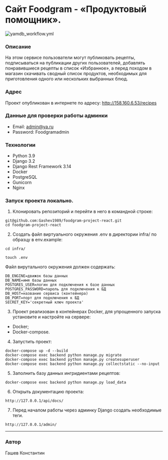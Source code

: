 # Cайт Foodgram - «Продуктовый помощник».
![yamdb_workflow.yml](https://github.com/Gashev1989/foodgram-project-react/actions/workflows/main.yml/badge.svg)
### Описание
На этом сервисе пользователи могут публиковать рецепты, подписываться на публикации других пользователей, добавлять понравившиеся рецепты в список «Избранное», а перед походом в магазин скачивать сводный список продуктов, необходимых для приготовления одного или нескольких выбранных блюд.

### Адрес
Проект опубликован в интернете по адресу: http://158.160.6.53/recipes

### Данные для проверки работы админки
- Email: admin@ya.ru
- Password: Foodgramadmin 

### Технологии
- Python 3.9
- Django 3.2
- Django Rest Framework 3.14
- Docker
- PostgreSQL
- Gunicorn
- Nginx

### Запуск проекта локально.
1. Клонировать репозиторий и перейти в него в командной строке:

```
git@github.com:Gashev1989/foodgram-project-react.git
cd foodgram-project-react
```

2. Cоздать файл виртуального окружения .env в директории infra/ по образцу в env.example:

```
cd infra/
```
```
touch .env
```
Файл вирутального окружения должен содержать:
```
DB_ENGINE=движок базы данных
DB_NAME=имя базы данных
POSTGRES_USER=логин для подключения к базе данных
POSTGRES_PASSWORD=пароль для подключения к БД
DB_HOST=название сервиса (контейнера)
DB_PORT=порт для подключения к БД
SECRET_KEY='секретный ключ проекта'
```

3. Проект реализован в контейнерах Docker, для упрощенного запуска установите и настройте на сервере:
- Docker;
- Docker-compose.

4. Запустить проект:

```
docker-compose up -d --build
docker-compose exec backend python manage.py migrate
docker-compose exec backend python manage.py createsuperuser
docker-compose exec backend python manage.py collectstatic --no-input
```
5. Заполнить базу данных ингридиентами рецептов:

```
docker-compose exec backend python manage.py load_data
```

6. Открыть документацию проекта:

```
http://127.0.0.1/api/docs/
```

7. Перед началом работы через админку Django создать необходимые теги.
```
http://127.0.0.1/admin/
```
***

### Автор
Гашев Константин